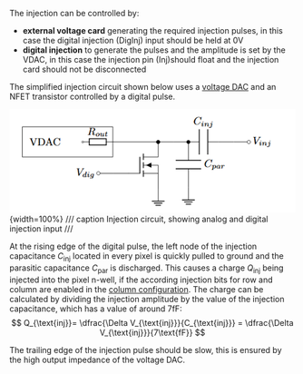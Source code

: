 The injection can be controlled by:

* **external voltage card** generating the required injection pulses, in this case the digital injection (DigInj) input should be held at 0V
* **digital injection** to generate the pulses and the amplitude is set by the VDAC, in this case the injection pin (Inj)should float and the injection card should not be disconnected

The simplified injection circuit shown below uses a [voltage DAC](astropix3/dac.md#voltage-dac) and an NFET transistor controlled by a digital pulse.

![Image title](./images/injection.png){width=100%}
/// caption
Injection circuit, showing analog and digital injection input
///

At the rising edge of the digital pulse, the left node of the injection capacitance $C_{\text{inj}}$ located in every pixel is quickly pulled to ground and the parasitic capacitance $C_\text{par}$ is discharged. This causes a charge $Q_{\text{inj}}$ being injected into the pixel n-well, if the according injection bits for row and column are enabled in the [column configuration](configuration.md#column-config). The charge can be calculated by dividing the injection amplitude by the value of the injection capacitance, which has a value of around 7fF:
$$
Q_{\text{inj}}= \dfrac{\Delta V_{\text{inj}}}{C_{\text{inj}}} = \dfrac{\Delta V_{\text{inj}}}{7\text{fF}}
$$

The trailing edge of the injection pulse should be slow, this is ensured by the high output impedance of the voltage DAC.

